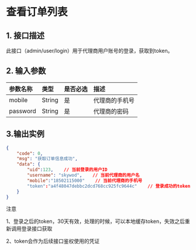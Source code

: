 # 查看订单列表

## 1. 接口描述

此接口（admin/user/login）用于代理商用户账号的登录，获取到token。

## 2. 输入参数

| 参数名称 | 类型 | 是否必选 | 描述 |
| :--- | :--- | :--- | :--- |
| mobile | String | 是 | 代理商的手机号 |
| password | String | 是 | 代理商的密码 |

## 3.输出实例

```json
{
    "code": 0,
    "msg": "获取订单信息成功",
    "data": {
        "uid":123,    // 当前登录的用户ID
        "username": "skywod",    // 当前代理商的用户名
        "mobile":"18502115000"    // 当前代理商的手机号
        "token":"a4f48047debbc2dcd768cc925fc9644c"    // 登录成功的token
    }
}
```

注意

1、登录之后的token，30天有效，处理的时候，可以本地缓存token，失效之后重新调用登录接口获取

2、token会作为后续接口鉴权使用的凭证


